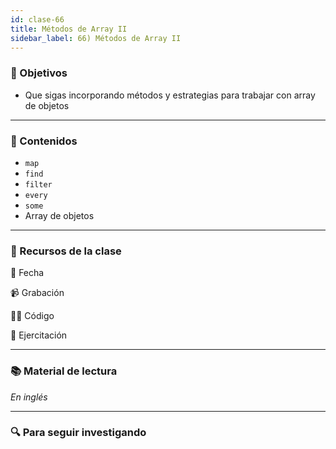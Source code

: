 ```yaml
---
id: clase-66
title: Métodos de Array II
sidebar_label: 66) Métodos de Array II
---
```


### 🏁 Objetivos

- Que sigas incorporando métodos y estrategias para trabajar con array de objetos

---

### 📝 Contenidos

- `map`
- `find`
- `filter`
- `every`
- `some`
- Array de objetos

---

### 🚀 Recursos de la clase

📆 Fecha

📹 Grabación

👩‍💻 Código

💪 Ejercitación

---

### 📚 Material de lectura

_En inglés_

---

### 🔍 Para seguir investigando

